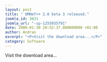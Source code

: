 ```yaml
---
layout: post
title: " OMNeT++ 2.0 beta 3 released."
joomla_id: 3631
joomla_url: "-sp-1255935791"
date: 2000-01-30 20:52:37.000000000 +01:00
author: Andras
excerpt: "<P>Visit the download area...</P>"
category: Software
---
```

<P>Visit the download area...</P>
